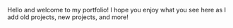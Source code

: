 Hello and welcome to my portfolio! I hope you enjoy what you see here as I add old projects, new projects, and more!
